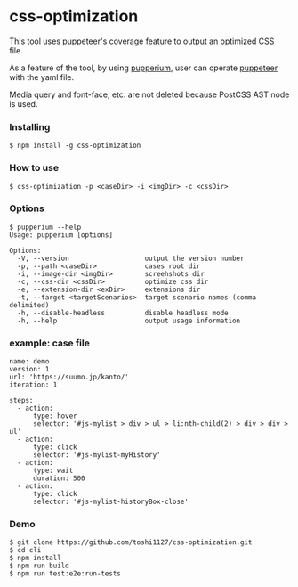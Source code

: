 # css-optimization

This tool uses puppeteer's coverage feature to output an optimized CSS file.

As a feature of the tool, by using [pupperium](https://github.com/akito0107/pupperium), user can operate [puppeteer](https://github.com/GoogleChrome/puppeteer) with the yaml file.

Media query and font-face, etc. are not deleted because PostCSS AST node is used.

### Installing
```
$ npm install -g css-optimization
```

### How to use
```
$ css-optimization -p <caseDir> -i <imgDir> -c <cssDir>
```

### Options
```
$ pupperium --help
Usage: pupperium [options]

Options:
  -V, --version                   output the version number
  -p, --path <caseDir>            cases root dir
  -i, --image-dir <imgDir>        screehshots dir
  -c, --css-dir <cssDir>          optimize css dir
  -e, --extension-dir <exDir>     extensions dir
  -t, --target <targetScenarios>  target scenario names (comma delimited)
  -h, --disable-headless          disable headless mode
  -h, --help                      output usage information
```

### example: case file
```
name: demo
version: 1
url: 'https://suumo.jp/kanto/'
iteration: 1

steps:
  - action:
      type: hover
      selector: '#js-mylist > div > ul > li:nth-child(2) > div > div > ul'
  - action:
      type: click
      selector: '#js-mylist-myHistory' 
  - action:
      type: wait
      duration: 500
  - action:
      type: click
      selector: '#js-mylist-historyBox-close' 

```

### Demo
```
$ git clone https://github.com/toshi1127/css-optimization.git
$ cd cli
$ npm install
$ npm run build
$ npm run test:e2e:run-tests
```

